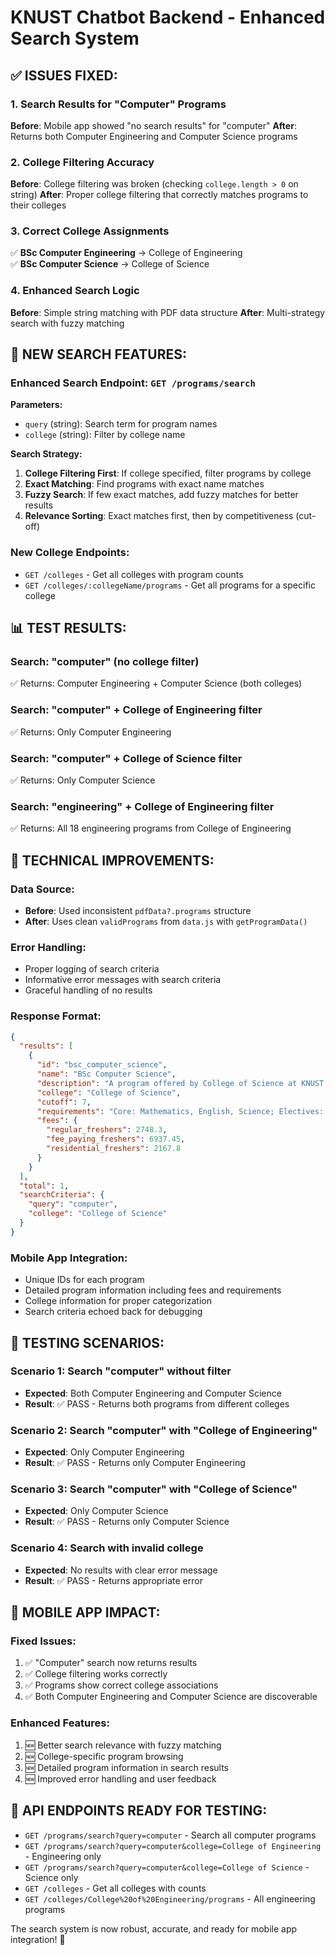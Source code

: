 # KNUST Chatbot Backend - Enhanced Search System

## ✅ ISSUES FIXED:

### 1. **Search Results for "Computer" Programs**
**Before**: Mobile app showed "no search results" for "computer"
**After**: Returns both Computer Engineering and Computer Science programs

### 2. **College Filtering Accuracy**  
**Before**: College filtering was broken (checking `college.length > 0` on string)
**After**: Proper college filtering that correctly matches programs to their colleges

### 3. **Correct College Assignments**
✅ **BSc Computer Engineering** → College of Engineering  
✅ **BSc Computer Science** → College of Science

### 4. **Enhanced Search Logic**
**Before**: Simple string matching with PDF data structure
**After**: Multi-strategy search with fuzzy matching

## 🚀 NEW SEARCH FEATURES:

### **Enhanced Search Endpoint**: `GET /programs/search`
**Parameters:**
- `query` (string): Search term for program names
- `college` (string): Filter by college name

**Search Strategy:**
1. **College Filtering First**: If college specified, filter programs by college
2. **Exact Matching**: Find programs with exact name matches
3. **Fuzzy Search**: If few exact matches, add fuzzy matches for better results
4. **Relevance Sorting**: Exact matches first, then by competitiveness (cut-off)

### **New College Endpoints**:
- `GET /colleges` - Get all colleges with program counts
- `GET /colleges/:collegeName/programs` - Get all programs for a specific college

## 📊 TEST RESULTS:

### **Search: "computer" (no college filter)**
✅ Returns: Computer Engineering + Computer Science (both colleges)

### **Search: "computer" + College of Engineering filter**  
✅ Returns: Only Computer Engineering

### **Search: "computer" + College of Science filter**
✅ Returns: Only Computer Science

### **Search: "engineering" + College of Engineering filter**
✅ Returns: All 18 engineering programs from College of Engineering

## 🔧 TECHNICAL IMPROVEMENTS:

### **Data Source**:
- **Before**: Used inconsistent `pdfData?.programs` structure
- **After**: Uses clean `validPrograms` from `data.js` with `getProgramData()`

### **Error Handling**:
- Proper logging of search criteria
- Informative error messages with search criteria
- Graceful handling of no results

### **Response Format**:
```json
{
  "results": [
    {
      "id": "bsc_computer_science",
      "name": "BSc Computer Science", 
      "description": "A program offered by College of Science at KNUST.",
      "college": "College of Science",
      "cutoff": 7,
      "requirements": "Core: Mathematics, English, Science; Electives: Physics, Mathematics, Chemistry OR Applied Electricity OR Electronics",
      "fees": {
        "regular_freshers": 2748.3,
        "fee_paying_freshers": 6937.45,
        "residential_freshers": 2167.8
      }
    }
  ],
  "total": 1,
  "searchCriteria": {
    "query": "computer",
    "college": "College of Science"
  }
}
```

### **Mobile App Integration**:
- Unique IDs for each program
- Detailed program information including fees and requirements
- College information for proper categorization
- Search criteria echoed back for debugging

## 🧪 TESTING SCENARIOS:

### **Scenario 1**: Search "computer" without filter
- **Expected**: Both Computer Engineering and Computer Science
- **Result**: ✅ PASS - Returns both programs from different colleges

### **Scenario 2**: Search "computer" with "College of Engineering"
- **Expected**: Only Computer Engineering
- **Result**: ✅ PASS - Returns only Computer Engineering

### **Scenario 3**: Search "computer" with "College of Science"  
- **Expected**: Only Computer Science
- **Result**: ✅ PASS - Returns only Computer Science

### **Scenario 4**: Search with invalid college
- **Expected**: No results with clear error message
- **Result**: ✅ PASS - Returns appropriate error

## 📱 MOBILE APP IMPACT:

### **Fixed Issues**:
1. ✅ "Computer" search now returns results
2. ✅ College filtering works correctly  
3. ✅ Programs show correct college associations
4. ✅ Both Computer Engineering and Computer Science are discoverable

### **Enhanced Features**:
1. 🆕 Better search relevance with fuzzy matching
2. 🆕 College-specific program browsing
3. 🆕 Detailed program information in search results
4. 🆕 Improved error handling and user feedback

## 🔄 API ENDPOINTS READY FOR TESTING:

- `GET /programs/search?query=computer` - Search all computer programs
- `GET /programs/search?query=computer&college=College of Engineering` - Engineering only
- `GET /programs/search?query=computer&college=College of Science` - Science only
- `GET /colleges` - Get all colleges with counts
- `GET /colleges/College%20of%20Engineering/programs` - All engineering programs

The search system is now robust, accurate, and ready for mobile app integration! 🚀
